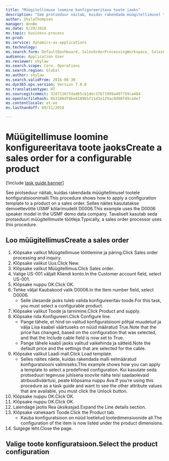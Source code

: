```yaml
--- 
title: "Müügitellimuse loomine konfigureeritava toote jaoks"
description: "See protseduur näitab, kuidas rakendada müügitellimusel tootele konfiguratsioonimalli."
author: ShylaThompson
manager: AnnBe
ms.date: 8/29/2018
ms.topic: business-process
ms.prod: 
ms.service: dynamics-ax-applications
ms.technology: 
ms.search.form: DefaultDashboard, SalesOrderProcessingWorkspace, SalesCreateOrder, SalesTable, PCRuntimeConfigurator, PCTemplateConfigurationSelection
audience: Application User
ms.reviewer: shylaw
ms.search.scope: Core, Operations
ms.search.region: Global
ms.author: shylaw
ms.search.validFrom: 2016-06-30
ms.dyn365.ops.version: Version 7.0.0
ms.translationtype: HT
ms.sourcegitcommit: 32d71167fdad65cb1dec37671999a497759ca484
ms.openlocfilehash: 8b3188df8be6189b5f11d3e129ac9d00f49ca4e7
ms.contentlocale: et-ee
ms.lasthandoff: 09/11/2018

---
```

# <a name="create-a-sales-order-for-a-configurable-product"></a><span data-ttu-id="94fa4-103">Müügitellimuse loomine konfigureeritava toote jaoks</span><span class="sxs-lookup"><span data-stu-id="94fa4-103">Create a sales order for a configurable product</span></span>

[!include [task guide banner](../../includes/task-guide-banner.md)]

<span data-ttu-id="94fa4-104">See protseduur näitab, kuidas rakendada müügitellimusel tootele konfiguratsioonimalli.</span><span class="sxs-lookup"><span data-stu-id="94fa4-104">This procedure shows how to apply a configuration template to a product on a sales order.</span></span> <span data-ttu-id="94fa4-105">Selles näites kasutatakse demoettevõtte USMF kõlarimudelit D0006.</span><span class="sxs-lookup"><span data-stu-id="94fa4-105">This example uses the D0006 speaker model in the USMF demo data company.</span></span> <span data-ttu-id="94fa4-106">Tavaliselt kasutab seda protseduuri müügitellimuste töötleja.</span><span class="sxs-lookup"><span data-stu-id="94fa4-106">Typically, a sales order processor uses this procedure.</span></span>


## <a name="create-a-sales-order"></a><span data-ttu-id="94fa4-107">Loo müügitellimus</span><span class="sxs-lookup"><span data-stu-id="94fa4-107">Create a sales order</span></span>
1. <span data-ttu-id="94fa4-108">Klõpsake valikut Müügitellimuse töötlemine ja päring.</span><span class="sxs-lookup"><span data-stu-id="94fa4-108">Click Sales order processing and inquiry.</span></span>
2. <span data-ttu-id="94fa4-109">Klõpsake valikut Uus.</span><span class="sxs-lookup"><span data-stu-id="94fa4-109">Click New.</span></span>
3. <span data-ttu-id="94fa4-110">Klõpsake valikut Müügitellimus.</span><span class="sxs-lookup"><span data-stu-id="94fa4-110">Click Sales order.</span></span>
4. <span data-ttu-id="94fa4-111">Valige US-001 väljalt Kliendi konto.</span><span class="sxs-lookup"><span data-stu-id="94fa4-111">In the Customer account field, select US-001.</span></span> 
5. <span data-ttu-id="94fa4-112">Klõpsake nuppu OK.</span><span class="sxs-lookup"><span data-stu-id="94fa4-112">Click OK.</span></span>
6. <span data-ttu-id="94fa4-113">Tehke väljal Kaubakood valik D0006.</span><span class="sxs-lookup"><span data-stu-id="94fa4-113">In the Item number field, select D0006.</span></span>
    * <span data-ttu-id="94fa4-114">Selle ülesande jaoks tuleb valida konfigureeritav toode.</span><span class="sxs-lookup"><span data-stu-id="94fa4-114">For this task, you must select a configurable product.</span></span>  
7. <span data-ttu-id="94fa4-115">Klõpsake valikut Toode ja tarnimine.</span><span class="sxs-lookup"><span data-stu-id="94fa4-115">Click Product and supply.</span></span>
8. <span data-ttu-id="94fa4-116">Klõpsake rida Konfigureeri.</span><span class="sxs-lookup"><span data-stu-id="94fa4-116">Click Configure line.</span></span>
    * <span data-ttu-id="94fa4-117">Pange tähele, et hind on valitud konfiguratsiooni põhjal muudetud ja välja Lisa kaabel väärtuseks on nüüd määratud True.</span><span class="sxs-lookup"><span data-stu-id="94fa4-117">Note that the price has changed, based on the configuration that was selected, and that the Include cable field is now set to True.</span></span>  
    * <span data-ttu-id="94fa4-118">Pange tähele kaabli jaoks valitud vaikehinda ja sätteid.</span><span class="sxs-lookup"><span data-stu-id="94fa4-118">Note the default price and the settings that are selected for the cable.</span></span>  
9. <span data-ttu-id="94fa4-119">Klõpsake valikut Laadi mall.</span><span class="sxs-lookup"><span data-stu-id="94fa4-119">Click Load template.</span></span>
    * <span data-ttu-id="94fa4-120">Selles näites näete, kuidas rakendada malli eelmääratud konfiguratsiooni valimiseks.</span><span class="sxs-lookup"><span data-stu-id="94fa4-120">This example shows how you can apply a template to select a predefined configuration.</span></span> <span data-ttu-id="94fa4-121">Kui kasutate seda protseduuri tegevuse juhisena soovite näha teisi saadaolevaid atribuudiväärtusi, peate klõpsama nuppu Ava.</span><span class="sxs-lookup"><span data-stu-id="94fa4-121">If you’re using this procedure as a task guide and want to see the other attribute values that are available, you must click the Unlock button.</span></span>  
10. <span data-ttu-id="94fa4-122">Klõpsake nuppu OK.</span><span class="sxs-lookup"><span data-stu-id="94fa4-122">Click OK.</span></span>
11. <span data-ttu-id="94fa4-123">Klõpsake nuppu OK.</span><span class="sxs-lookup"><span data-stu-id="94fa4-123">Click OK.</span></span>
12. <span data-ttu-id="94fa4-124">Laiendage jaotis Rea üksikasjad.</span><span class="sxs-lookup"><span data-stu-id="94fa4-124">Expand the Line details section.</span></span>
13. <span data-ttu-id="94fa4-125">Klõpsake vahekaarti Toode.</span><span class="sxs-lookup"><span data-stu-id="94fa4-125">Click the Product tab.</span></span>
    * <span data-ttu-id="94fa4-126">Kauba konfiguratsioon on nüüd loetletud tootedimensioonide all.</span><span class="sxs-lookup"><span data-stu-id="94fa4-126">The configuration of the item is now listed under the product dimensions.</span></span>  
14. <span data-ttu-id="94fa4-127">Sulgege leht.</span><span class="sxs-lookup"><span data-stu-id="94fa4-127">Close the page.</span></span>

## <a name="select-the-product-configuration"></a><span data-ttu-id="94fa4-128">Valige toote konfiguratsioon.</span><span class="sxs-lookup"><span data-stu-id="94fa4-128">Select the product configuration</span></span>



